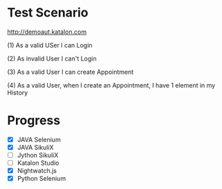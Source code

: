 # Test Scenario

http://demoaut.katalon.com

(1) As a valid USer I can Login

(2) As invalid User I can't Login

(3) As a valid User I can create Appointment

(4) As a valid User, when I create an Appointment, I have 1 element in my History

# Progress

- [x] JAVA Selenium
- [x] JAVA SikuliX
- [ ] Jython SikuliX
- [ ] Katalon Studio
- [x] Nightwatch.js
- [x] Python Selenium